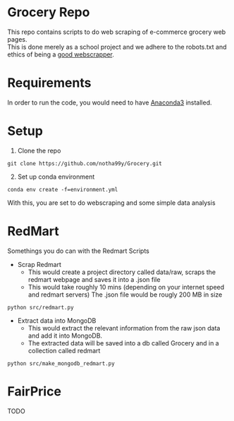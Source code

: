 # Grocery Repo
This repo contains scripts to do web scraping of e-commerce grocery web pages. <br>
This is done merely as a school project and we adhere to the robots.txt and ethics of being a [good webscrapper](https://towardsdatascience.com/ethics-in-web-scraping-b96b18136f01). <br>

# Requirements
In order to run the code, you would need to have [Anaconda3](https://www.anaconda.com/download/) installed. 

# Setup
1. Clone the repo
```
git clone https://github.com/notha99y/Grocery.git
```
2. Set up conda environment
```
conda env create -f=environment.yml
```

With this, you are set to do webscraping and some simple data analysis

# RedMart
Somethings you do can with the Redmart Scripts

- Scrap Redmart 
    - This would create a project directory called data/raw, scraps the redmart webpage and saves it into a .json file
    - This would take roughly 10 mins (depending on your internet speed and redmart servers) The .json file would be rougly 200 MB in size
```
python src/redmart.py
```
- Extract data into MongoDB
    - This would extract the relevant information from the raw json data and add it into MongoDB. 
    - The extracted data will be saved into a db called Grocery and in a collection called redmart
```
python src/make_mongodb_redmart.py
```

# FairPrice
TODO